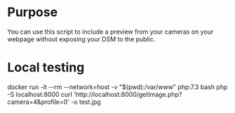 # Purpose

You can use this script to include a preview from your cameras on your webpage without exposing your DSM to the public.

# Local testing

docker run -it --rm --network=host -v "$(pwd):/var/www" php:7.3 bash
  php -S localhost:8000
curl 'http://localhost:8000/getImage.php?camera=4&profile=0' -o test.jpg
